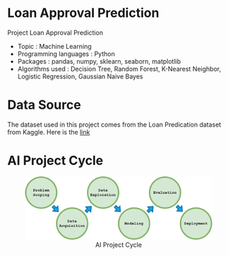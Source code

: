 # Loan Approval Prediction
Project Loan Approval Prediction

- Topic : Machine Learning
- Programming languages : Python
- Packages : pandas, numpy, sklearn, seaborn, matplotlib
- Algorithms used : Decision Tree, Random Forest, K-Nearest Neighbor, Logistic Regression, Gaussian Naive Bayes

# Data Source
The dataset used in this project comes from the Loan Predication dataset from Kaggle. Here is the [link](https://www.kaggle.com/ninzaami/loan-predication/home)

# AI Project Cycle
<figure>
  <img src="https://github.com/novazi/prediction-loan/blob/main/AI_Project_Cycle.png" alt="Alt Text">
  <figcaption style="text-align:center;">AI Project Cycle</figcaption>
</figure>
